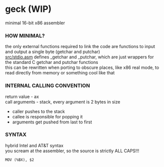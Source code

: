 # geck (WIP)
minimal 16-bit x86 assembler  
  
### HOW MINIMAL?
the only external functions required to link the code are functions to input and output a single byte (getchar and putchar)  
[src/stdio.asm](https://github.com/barborik/geck/src/stdio.asm) defines _getchar and _putchar, which are just wrappers for the standard C getchar and putchar functions  
this can be rewritten when porting to obscure places, like x86 real mode, to read directly from memory or something cool like that  
  
### INTERNAL CALLING CONVENTION
return value - ax  
call arguments - stack, every argument is 2 bytes in size  
  
- caller pushes to the stack  
- callee is responsible for popping it  
- arguments get pushed from last to first  
  
### SYNTAX
hybrid Intel and AT&T syntax  
you scream at the assembler, so the source is strictly ALL CAPS!!!  
```
MOV (%BX), $2  
```
